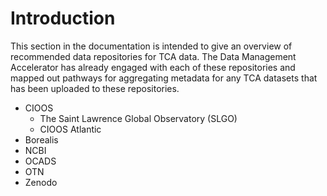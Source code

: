 # Introduction
This section in the documentation is intended to give an overview of recommended data repositories for TCA data. The Data Management Accelerator has already engaged with each of these repositories and mapped out pathways for aggregating metadata for any TCA datasets that has been uploaded to these repositories.

* CIOOS
    * The Saint Lawrence Global Observatory (SLGO)
    * CIOOS Atlantic
* Borealis
* NCBI
* OCADS
* OTN
* Zenodo